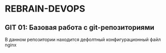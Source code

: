 # REBRAIN-DEVOPS

## GIT 01: Базовая работа с git-репозиториями

В данном репозитории находится дефолтный конфигурационный файл nginx
